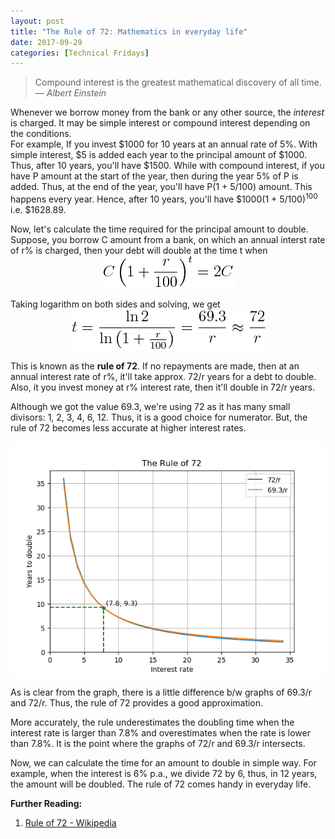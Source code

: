 ```yaml
---
layout: post
title: "The Rule of 72: Mathematics in everyday life"
date: 2017-09-29
categories: [Technical Fridays]
---
```


> Compound interest is the greatest mathematical discovery of all time.
> &mdash; <cite>Albert Einstein</cite>

Whenever we borrow money from the bank or any other source, the *interest* is charged. It may be simple interest or compound interest depending on the conditions.  
For example, If you invest $1000 for 10 years at an annual rate of 5%.
With simple interest, $5 is added each year to the principal amount of $1000. Thus, after 10 years, you'll have $1500.
While with compound interest, if you have P amount at the start of the year, then during the year 5% of P is added. Thus, at the end of the year, you'll have P(1 + 5/100) amount. This happens every year. Hence, after 10 years, you'll have $1000(1 + 5/100)<sup>100</sup> i.e. $1628.89.

Now, let's calculate the time required for the principal amount to double. Suppose, you borrow C amount from a bank, on which an annual interst rate of r% is charged, then your debt will double at the time t when 
<img src="/img/compound.png" style="display: block; margin: auto; width: auto; max-width: 100%;">  
Taking logarithm on both sides and solving, we get
<img src="/img/compound3.png" style="display: block; margin: auto; width: auto; max-width: 100%;">  
This is known as the **rule of 72**. If no repayments are made, then at an annual interest rate of r%, it'll take approx. 72/r years for a debt to double. Also, it you invest money at r% interest rate, then it'll double in 72/r years.

Although we got the value 69.3, we're using 72 as it has many small divisors: 1, 2, 3, 4, 6, 12. Thus, it is a good choice for numerator. But, the rule of 72 becomes less accurate at higher interest rates.

<img src="/img/interest.png" style="display: block; margin: auto; width: auto; max-width: 100%;">  

As is clear from the graph, there is a little difference b/w graphs of 69.3/r and 72/r. Thus, the rule of 72 provides a good approximation.

More accurately, the rule underestimates the doubling time when the interest rate is larger than 7.8% and overestimates when the rate is lower than 7.8%. It is the point where the graphs of 72/r and 69.3/r intersects.

Now, we can calculate the time for an amount to double in simple way. For example, when the interest is 6%  p.a., we divide 72 by 6, thus, in 12 years, the amount will be doubled. The rule of 72 comes handy in everyday life.

**Further Reading:**  
1. [Rule of 72 - Wikipedia](https://en.wikipedia.org/wiki/Rule_of_72)
